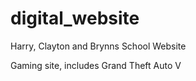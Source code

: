# digital_website
Harry, Clayton and Brynns School Website

Gaming site, includes Grand Theft Auto V
